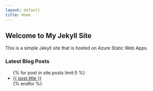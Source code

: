 ```yaml
---
layout: default
title: Home
---
```


<h2>Welcome to My Jekyll Site</h2>

<p>This is a simple Jekyll site that is hosted on Azure Static Web Apps.</p>

<h3>Latest Blog Posts</h3>

<ul>
  {% for post in site.posts limit:5 %}
    <li><a href="{{ post.url }}">{{ post.title }}</a></li>
  {% endfor %}
</ul>

